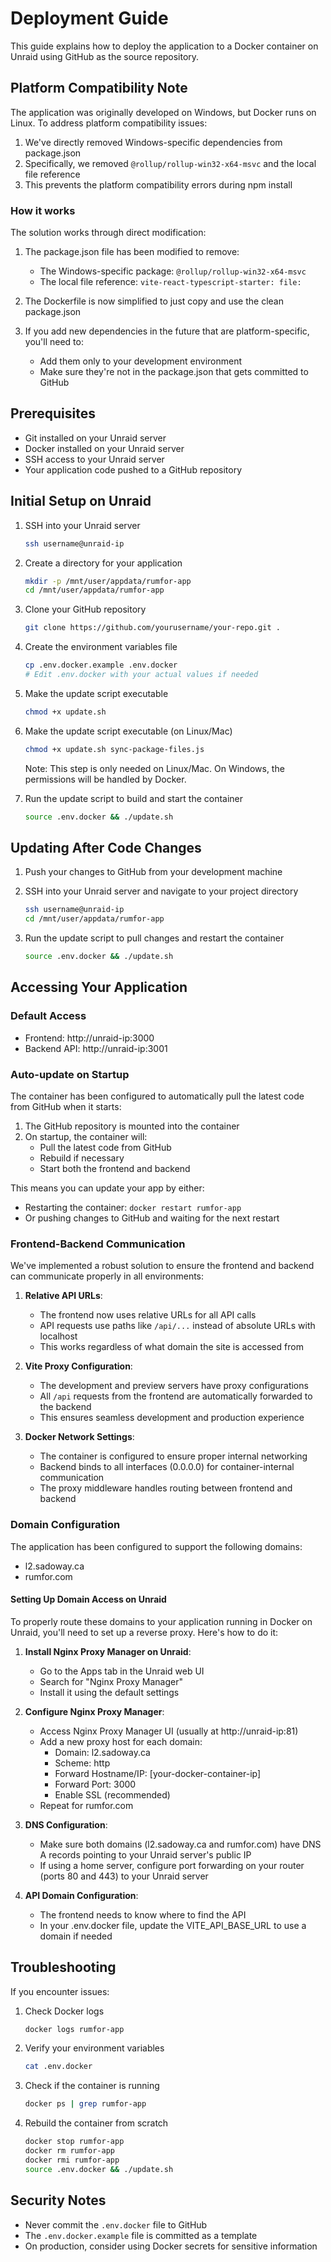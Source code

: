 # Deployment Guide

This guide explains how to deploy the application to a Docker container on Unraid using GitHub as the source repository.

## Platform Compatibility Note

The application was originally developed on Windows, but Docker runs on Linux. To address platform compatibility issues:

1. We've directly removed Windows-specific dependencies from package.json
2. Specifically, we removed `@rollup/rollup-win32-x64-msvc` and the local file reference
3. This prevents the platform compatibility errors during npm install

### How it works

The solution works through direct modification:

1. The package.json file has been modified to remove:
   - The Windows-specific package: `@rollup/rollup-win32-x64-msvc`
   - The local file reference: `vite-react-typescript-starter: file:`
   
2. The Dockerfile is now simplified to just copy and use the clean package.json

3. If you add new dependencies in the future that are platform-specific, you'll need to:
   - Add them only to your development environment
   - Make sure they're not in the package.json that gets committed to GitHub

## Prerequisites

- Git installed on your Unraid server
- Docker installed on your Unraid server
- SSH access to your Unraid server
- Your application code pushed to a GitHub repository

## Initial Setup on Unraid

1. SSH into your Unraid server
   ```bash
   ssh username@unraid-ip
   ```

2. Create a directory for your application
   ```bash
   mkdir -p /mnt/user/appdata/rumfor-app
   cd /mnt/user/appdata/rumfor-app
   ```

3. Clone your GitHub repository
   ```bash
   git clone https://github.com/yourusername/your-repo.git .
   ```

4. Create the environment variables file
   ```bash
   cp .env.docker.example .env.docker
   # Edit .env.docker with your actual values if needed
   ```

5. Make the update script executable
   ```bash
   chmod +x update.sh
   ```

6. Make the update script executable (on Linux/Mac)
   ```bash
   chmod +x update.sh sync-package-files.js
   ```
   Note: This step is only needed on Linux/Mac. On Windows, the permissions will be handled by Docker.

7. Run the update script to build and start the container
   ```bash
   source .env.docker && ./update.sh
   ```

## Updating After Code Changes

1. Push your changes to GitHub from your development machine

2. SSH into your Unraid server and navigate to your project directory
   ```bash
   ssh username@unraid-ip
   cd /mnt/user/appdata/rumfor-app
   ```

3. Run the update script to pull changes and restart the container
   ```bash
   source .env.docker && ./update.sh
   ```

## Accessing Your Application

### Default Access
- Frontend: http://unraid-ip:3000
- Backend API: http://unraid-ip:3001

### Auto-update on Startup

The container has been configured to automatically pull the latest code from GitHub when it starts:

1. The GitHub repository is mounted into the container
2. On startup, the container will:
   - Pull the latest code from GitHub
   - Rebuild if necessary
   - Start both the frontend and backend

This means you can update your app by either:
- Restarting the container: `docker restart rumfor-app`
- Or pushing changes to GitHub and waiting for the next restart

### Frontend-Backend Communication

We've implemented a robust solution to ensure the frontend and backend can communicate properly in all environments:

1. **Relative API URLs**: 
   - The frontend now uses relative URLs for all API calls
   - API requests use paths like `/api/...` instead of absolute URLs with localhost
   - This works regardless of what domain the site is accessed from

2. **Vite Proxy Configuration**: 
   - The development and preview servers have proxy configurations
   - All `/api` requests from the frontend are automatically forwarded to the backend
   - This ensures seamless development and production experience

3. **Docker Network Settings**:
   - The container is configured to ensure proper internal networking
   - Backend binds to all interfaces (0.0.0.0) for container-internal communication
   - The proxy middleware handles routing between frontend and backend

### Domain Configuration
The application has been configured to support the following domains:
- l2.sadoway.ca
- rumfor.com

#### Setting Up Domain Access on Unraid

To properly route these domains to your application running in Docker on Unraid, you'll need to set up a reverse proxy. Here's how to do it:

1. **Install Nginx Proxy Manager on Unraid**:
   - Go to the Apps tab in the Unraid web UI
   - Search for "Nginx Proxy Manager"
   - Install it using the default settings

2. **Configure Nginx Proxy Manager**:
   - Access Nginx Proxy Manager UI (usually at http://unraid-ip:81)
   - Add a new proxy host for each domain:
     - Domain: l2.sadoway.ca
     - Scheme: http
     - Forward Hostname/IP: [your-docker-container-ip]
     - Forward Port: 3000
     - Enable SSL (recommended)
   - Repeat for rumfor.com

3. **DNS Configuration**:
   - Make sure both domains (l2.sadoway.ca and rumfor.com) have DNS A records pointing to your Unraid server's public IP
   - If using a home server, configure port forwarding on your router (ports 80 and 443) to your Unraid server

4. **API Domain Configuration**:
   - The frontend needs to know where to find the API
   - In your .env.docker file, update the VITE_API_BASE_URL to use a domain if needed

## Troubleshooting

If you encounter issues:

1. Check Docker logs
   ```bash
   docker logs rumfor-app
   ```

2. Verify your environment variables
   ```bash
   cat .env.docker
   ```

3. Check if the container is running
   ```bash
   docker ps | grep rumfor-app
   ```

4. Rebuild the container from scratch
   ```bash
   docker stop rumfor-app
   docker rm rumfor-app
   docker rmi rumfor-app
   source .env.docker && ./update.sh
   ```

## Security Notes

- Never commit the `.env.docker` file to GitHub
- The `.env.docker.example` file is committed as a template
- On production, consider using Docker secrets for sensitive information